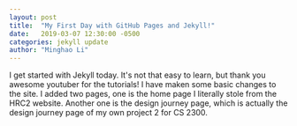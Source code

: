 ```yaml
---
layout: post
title:  "My First Day with GitHub Pages and Jekyll!"
date:   2019-03-07 12:30:00 -0500
categories: jekyll update
author: "Minghao Li"
---
```

I get started with Jekyll today. It's not that easy to learn, but thank you awesome youtuber for the tutorials! 
I have maken some basic changes to the site. I added two pages, one is the home page I literally stole from the HRC2 website. Another one is the design journey page, which is actually the design journey page of my own project 2 for CS 2300.